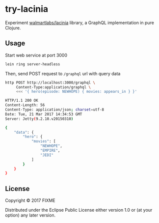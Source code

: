 # try-lacinia

Experiment [walmartlabs/lacinia](https://github.com/walmartlabs/lacinia) library, a GraphQL implementation in pure Clojure.

## Usage

Start web service at port 3000
```sh
lein ring server-headless
```

Then, send POST request to `/graphql` url with query data
```sh
http POST http://localhost:3000/graphql \
	 Content-Type:application/graphql \
	 <<< '{ hero(episode: NEWHOPE) { movies: appears_in } }'

HTTP/1.1 200 OK
Content-Length: 56
Content-Type: application/json; charset=utf-8
Date: Tue, 21 Mar 2017 14:34:53 GMT
Server: Jetty(9.2.10.v20150310)

{
    "data": {
        "hero": {
            "movies": [
                "NEWHOPE", 
                "EMPIRE", 
                "JEDI"
            ]
        }
    }
}
```

## License

Copyright © 2017 FIXME

Distributed under the Eclipse Public License either version 1.0 or (at
your option) any later version.
